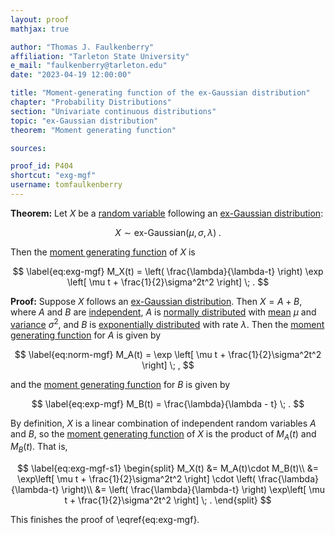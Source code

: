 ```yaml
---
layout: proof
mathjax: true

author: "Thomas J. Faulkenberry"
affiliation: "Tarleton State University"
e_mail: "faulkenberry@tarleton.edu"
date: "2023-04-19 12:00:00"

title: "Moment-generating function of the ex-Gaussian distribution"
chapter: "Probability Distributions"
section: "Univariate continuous distributions"
topic: "ex-Gaussian distribution"
theorem: "Moment generating function"

sources:

proof_id: P404
shortcut: "exg-mgf"
username: tomfaulkenberry
---
```



**Theorem:** Let $X$ be a [random variable](/D/rvar) following an [ex-Gaussian distribution](/D/exg):

$$ \label{eq:exg}
X \sim \text{ex-Gaussian}(\mu, \sigma, \lambda) \; .
$$

Then the [moment generating function](/D/mgf) of $X$ is 

$$ \label{eq:exg-mgf}
M_X(t) = \left( \frac{\lambda}{\lambda-t} \right) \exp \left[ \mu t + \frac{1}{2}\sigma^2t^2 \right] \; .
$$


**Proof:** Suppose $X$ follows an [ex-Gaussian distribution](/D/exg). Then $X=A+B$, where $A$ and $B$ are [independent](/D/ind), $A$ is [normally distributed](/D/norm) with [mean](/P/norm-mean) $\mu$ and [variance](/P/norm-var) $\sigma^2$, and $B$ is [exponentially distributed](/D/exp) with rate $\lambda$. Then the [moment generating function](/P/norm-mgf) for $A$ is given by

$$ \label{eq:norm-mgf}
M_A(t) = \exp \left[ \mu t + \frac{1}{2}\sigma^2t^2 \right] \; ,
$$ 

and the [moment generating function](/P/exp-mgf) for $B$ is given by

$$ \label{eq:exp-mgf}
M_B(t) = \frac{\lambda}{\lambda - t} \; .
$$

By definition, $X$ is a linear combination of independent random variables $A$ and $B$, so the [moment generating function](/P/mgf-lincomb) of $X$ is the product of $M_A(t)$ and $M_B(t)$. That is,

$$ \label{eq:exg-mgf-s1}
\begin{split}
M_X(t) &= M_A(t)\cdot M_B(t)\\
&= \exp\left[ \mu t + \frac{1}{2}\sigma^2t^2 \right] \cdot \left( \frac{\lambda}{\lambda-t} \right)\\
&= \left( \frac{\lambda}{\lambda-t} \right) \exp\left[ \mu t + \frac{1}{2}\sigma^2t^2 \right] \; .
\end{split}
$$

This finishes the proof of \eqref{eq:exg-mgf}.
